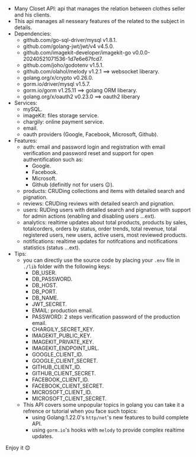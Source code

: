 - Many Closet API: api that manages the relation between clothes seller and his clients.
- This api manages all nesseary features of the related to the subject in details.
- Dependencies:
  - github.com/go-sql-driver/mysql v1.8.1.
  - github.com/golang-jwt/jwt/v4 v4.5.0.
  - github.com/imagekit-developer/imagekit-go v0.0.0-20240521071536-1d7e6e67fcd7.
  - github.com/joho/godotenv v1.5.1.
  - github.com/olahol/melody v1.2.1 ==> websocket liberary.
  - golang.org/x/crypto v0.26.0.
  - gorm.io/driver/mysql v1.5.7.
  - gorm.io/gorm v1.25.11 ==> golang ORM liberary.
  - golang.org/x/oauth2 v0.23.0 ==> oauth2 liberary
- Services:
  - mySQL.
  - imageKit: files storage service.
  - chargily: online payment service.
  - email.
  - oauth providers (Google, Facebook, Microsoft, Github).
- Features:
  - auth: email and password login and registration with email verification and password reset and support for open authentification such as:
    - Google.
    - Facebook.
    - Microsoft.
    - Github (definitly not for users 😉).
  - products: CRUDing collections and items with detailed search and pignation.
  - reviews: CRUDing reviews with detailed search and pignation.
  - users: RUDing users with detailed search and pignation with support for admin actions (enabling and disabling users ...ext).
  - analytics: realtime updates about total products, products by sales, totalcorders, orders by status, order trends, total revenue, total registered users, new users, active users, most reviewed products.
  - notifications: realtime updates for notifcations and notifications statistics (status ...ext).
- Tips:
  - you can directly use the source code by placing your `.env` file in `./lib` folder with the following keys:
    - DB_USER.
    - DB_PASSWORD.
    - DB_HOST.
    - DB_PORT.
    - DB_NAME.
    - JWT_SECRET.
    - EMAIL: production email.
    - PASSWORD: 2 steps verification password of the production email.
    - CHARGILY_SECRET_KEY.
    - IMAGEKIT_PUBLIC_KEY.
    - IMAGEKIT_PRIVATE_KEY.
    - IMAGEKIT_ENDPOINT_URL.
    - GOOGLE_CLIENT_ID.
    - GOOGLE_CLIENT_SECRET.
    - GITHUB_CLIENT_ID.
    - GITHUB_CLIENT_SECRET.
    - FACEBOOK_CLIENT_ID.
    - FACEBOOK_CLIENT_SECRET.
    - MICROSOFT_CLIENT_ID.
    - MICROSOFT_CLIENT_SECRET.
  - This API covers some unpopular topics in golang you can take it a refrence or tutorial when you face such topics:
    - using Golang:1.22.0's `http/net`'s new features to build complete API.
    - using `gorm.io`'s hooks with `melody` to provide complex realtime updates.

Enjoy it 😊
